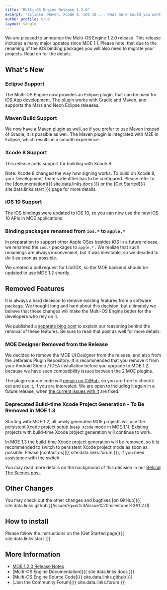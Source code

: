 ```yaml
---
title: "Multi-OS Engine Release 1.2.0"
excerpt: "Eclipse, Maven, Xcode 8, iOS 10 ... what more could you want? Read on to find out!"
author_profile: true
layout: single
---
```


We are pleased to announce the Multi-OS Engine 1.2.0 release. This release includes a many major updates since MOE 1.1. Please note, that due to the renaming of the iOS binding packages you will also need to migrate your projects. Read on for the details.

## What's New

### Eclipse Support

The Multi-OS Engine now provides an Eclipse plugin, that can be used for iOS App development. The plugin works with Gradle and Maven, and supports the Mars and Neon Eclipse releases. 

### Maven Build Support

We now have a Maven plugin as well, so if you prefer to use Maven instead of Gradle, it is possible as well. The Maven plugin is integrated with M2E in Eclipse, which results in a smooth experience.

### Xcode 8 Support

This release adds support for building with Xcode 8. 

Note: Xcode 8 changed the way how signing works. To build on Xcode 8, your Development Team's identifier has to be configured. Please refer to the [documentation]({{ site.data.links.docs }}) or the [Get Started]({{ site.data.links.start }}) page for more details.

### iOS 10 Support

The iOS bindings were updated to iOS 10, so you can now use the new iOS 10 APIs in MOE applications.

### Binding packages renamed from ``ios.*`` to ``apple.*``

In preparation to support other Apple OSes besides iOS in a future release, we renamed the ``ios.*`` packages to ``apple.*`` . We realize that such renamings are always inconvenient, but it was inevitable, so we decided to do it as soon as possible.

We created a pull request for LibGDX, so the MOE backend should be updated to use MOE 1.2 shortly.

## Removed Features

It is always a hard decision to remove existing features from a software package. We thought long and hard about this decision, but ultimately we believe that these changes will make the Multi-OS Engine better for the developers who rely on it.

We published a [separate blog post](/blog/2016-09-30-removed-features/) to explain our reasoning behind the removal of these features. Be sure to read that post as well for more details.

### MOE Designer Removed from the Release

We decided to remove the MOE UI Designer from the release, and also from the Jetbrains Plugin Repository. It is recommended that you remove it from your Android Studio / IDEA installation before you upgrade to MOE 1.2, because we have seen compatibility issues between the 2 MOE plugins.

The plugin source code will [remain on GitHub](https://github.com/multi-os-engine/moe-ui-designer), so you are free to check it out and use it, if you are interested. We are open to including it again in a future release, when [the current issues with it](/blog/2016-09-30-removed-features/) are fixed.

### Deprecated Build-time Xcode Project Generation - To Be Removed in MOE 1.3

Starting with MOE 1.2, all newly generated MOE projects will use the persistent Xcode project setup (``Keep Xcode`` mode in MOE 1.1). Existing projects with build-time Xcode project generation will continue to work.

In MOE 1.3 the build-time Xcode project generation will be removed, so it is recommended to switch to persistent Xcode project mode as soon as possible. Please [contact us]({{ site.data.links.forum }}), if you need assistance with the switch.

You may read more details on the background of this decision in our [Behind The Scenes post](/blog/2016-09-30-removed-features/).

## Other Changes

You may check out the other changes and bugfixes [on GitHub]({{ site.data.links.github }}/issues?q=is%3Aissue%20milestone%3A1.2.0).

## How to install

Please follow the instructions on the [Get Started page]({{ site.data.links.start }}).

## More Information

* [MOE 1.2.0 Release Notes](/moe-1.2.0-release-notes/)
* [Multi-OS Engine Documentation]({{ site.data.links.docs }})
* [Multi-OS Engine Source Code]({{ site.data.links.github }})
* [Join the Community Forum]({{ site.data.links.forum }})
